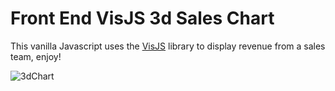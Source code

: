 # Front End VisJS 3d Sales Chart

This vanilla Javascript uses the [VisJS](https://github.com/almende/vis) library to display revenue from a sales team, enjoy!

![3dChart](https://user-images.githubusercontent.com/2447375/104369399-67c5dc00-54eb-11eb-8e48-6f7f694639fb.gif)
